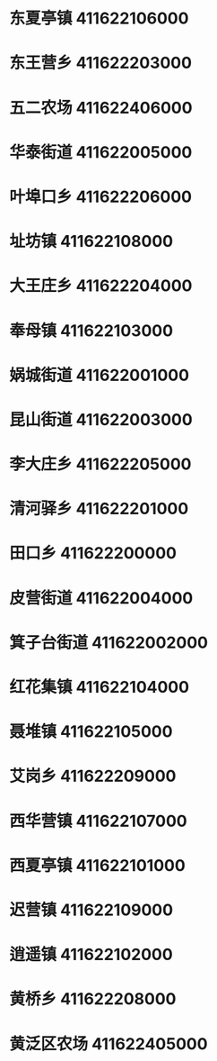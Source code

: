 # 东夏亭镇 411622106000
# 东王营乡 411622203000
# 五二农场 411622406000
# 华泰街道 411622005000
# 叶埠口乡 411622206000
# 址坊镇 411622108000
# 大王庄乡 411622204000
# 奉母镇 411622103000
# 娲城街道 411622001000
# 昆山街道 411622003000
# 李大庄乡 411622205000
# 清河驿乡 411622201000
# 田口乡 411622200000
# 皮营街道 411622004000
# 箕子台街道 411622002000
# 红花集镇 411622104000
# 聂堆镇 411622105000
# 艾岗乡 411622209000
# 西华营镇 411622107000
# 西夏亭镇 411622101000
# 迟营镇 411622109000
# 逍遥镇 411622102000
# 黄桥乡 411622208000
# 黄泛区农场 411622405000
